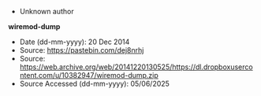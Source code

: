 - Unknown author

**wiremod-dump**
- Date (dd-mm-yyyy): 20 Dec 2014
- Source: https://pastebin.com/dej8nrhj
- Source: https://web.archive.org/web/20141220130525/https://dl.dropboxusercontent.com/u/10382947/wiremod-dump.zip
- Source Accessed (dd-mm-yyyy): 05/06/2025